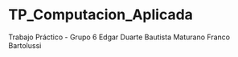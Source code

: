 # TP_Computacion_Aplicada
Trabajo Práctico - Grupo 6
Edgar Duarte
Bautista Maturano
Franco Bartolussi
